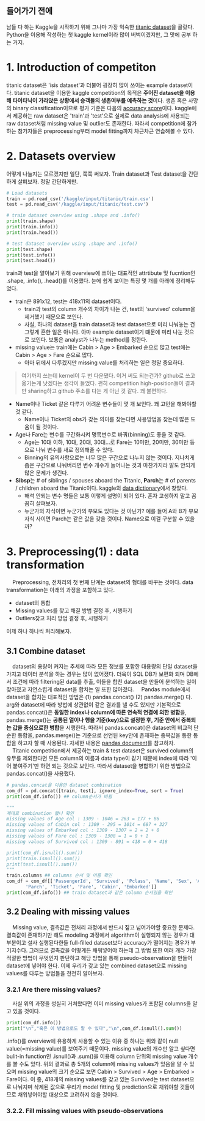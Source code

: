 ## 들어가기 전에
남들 다 하는 Kaggle을 시작하기 위해 그나마 가장 익숙한 [titanic dataset](https://www.kaggle.com/c/titanic)을 골랐다. Python을 이용해 작성하는 첫 kaggle kernel이라 많이 버벅이겠지만, 그 맛에 공부 하는 거지.

# 1. Introduction of competiton
titanic dataset은 'isis dataset'과 더불어 굉장히 많이 쓰이는 example dataset이다. titanic dataset을 이용한 kaggle competition의 목적은 **주어진 dataset을 이용해 타이타닉이 가라앉은 상황에서 승객들의 생존여부를 예측하는 것**이다. 생존 혹은 사망의 binary classification이므로 평가 기준은 다음의 [accuracy score](https://en.wikipedia.org/wiki/Accuracy_and_precision#In_binary_classification)이다. kaggle에서 제공하는 raw dataset은 'train'과 'test'으로 실제로 data analysis에 사용되는 raw dataset처럼 missing value 및 outlier도 존재한다. 따라서 competition에 참가하는 참가자들은 preprocessing부터 model fitting까지 차근차근 연습해볼 수 있다.

# 2. Datasets overview
어떻게 나눌지는 모르겠지만 일단, 쭉쭉 써보자. 
Train dataset과 Test dataset을 간단하게 살펴보자. 정말 간단하게만.

```python
# Load datasets
train = pd.read_csv('/kaggle/input/titanic/train.csv')
test = pd.read_csv('/kaggle/input/titanic/test.csv')

# train dataset overview using .shape and .info()
print(train.shape)
print(train.info())
print(train.head())

# test dataset overview using .shape and .info()
print(test.shape)
print(test.info())
print(test.head())
```

train과 test을 알아보기 위해 overview에 쓰이는 대표적인 attrtibute 및 fucntion인 .shape, .info(), .head()를 이용했다. 눈에 쉽게 보이는 특징 몇 개를 아래에 정리해두었다. 
* train은 891x12, test는 418x11의 dataset이다.
  * train과 test의 column 개수의 차이가 나는 건, test의 'survived' column을 제거했기 때문으로 보인다. 
  * 사실, 하나의 dataset을 train dataset과 test dataset으로 미리 나눠놓는 건 그렇게 흔한 일은 아니다. 아마 example dataset이기 떄문에 미리 나눈 것으로 보인다. 보통은 analyst가 나누는 method를 정한다. 
* missing value는 train에는 Cabin > Age > Embarked 순으로 많고 test에는 Cabin > Age > Fare 순으로 많다. 
  * 아마 뒤에서 다루겠지만 missing value를 처리하는 일은 정말 중요하다. 

> 여기까지 쓰는데 kernel이 두 번 다운됐다. 이거 써도 되는건가? github로 쓰고 옮기는게 낫겠다는 생각이 들었다. 괜히 competition high-position들이 결과만 sharing하고 github 주소를 다는 게 아닌 것 같다. 꽤 불편하다.

* Name이나 Ticket 같은 다루기 어려운 변수들이 몇 개 보인다. 꽤 고민을 해봐야할 것 같다. 
  * Name이나 Ticket의 obs가 갖는 의미를 찾는다면 사용방법을 찾는데 많은 도움이 될 것이다. 
* Age나 Fare는 변수를 구간화시켜 명목변수로 바꿔(binning)도 좋을 것 같다. 
  * Age는 10대 이하, 10대, 20대, 30대...로 Fare는 10미만, 20미만, 30미만 등으로 나눠 변수를 새로 정의해줄 수 있다.
  * Binning의 유의사항으로는 너무 많은 구간으로 나누지 않는 것이다. 지나치게 좁은 구간으로 나눠버리면 변수 개수가 늘어나는 것과 마찬가지라 말도 안되게 많은 문제가 생긴다.  
* **Sibsp**는 # of siblings / spouses aboard the Titanic, **Parch**는 # of parents / children aboard the Titanic이다. kaggle의 [data dictionary](https://www.kaggle.com/c/titanic/data)에서 찾았다.
  * 해석 안되는 변수 명들은 보통 이렇게 설명이 되어 있다. 혼자 고생하지 말고 꼼꼼히 살펴보자. 
  * 누군가의 자식이면 누군가의 부모도 있다는 것 아닌가? 예를 들어 A와 B가 부모 자식 사이면 Parch는 같은 값을 갖을 것이다. Name으로 이걸 구분할 수 있을까? 
  
# 3. Preprocessing(1) : data transformation
&nbsp;&nbsp;&nbsp;&nbsp;Preprocessing, 전처리의 첫 번째 단계는 dataset의 형태를 바꾸는 것이다. data transformation는 아래의 과정을 포함하고 있다. 
* dataset의 통합
* Missing values를 찾고 해결 방법 결정 후, 시행하기 
* Outliers찾고 처리 방법 결정 후, 시행하기

이제 하나 하나씩 처리해보자.

## 3.1 Combine dataset
&nbsp;&nbsp;&nbsp;&nbsp;dataset의 용량이 커지는 추세에 따라 모든 정보를 포함한 대용량의 단일 dataset을 가지고 데이터 분석을 하는 경우는 많이 없어졌다. 더욱이 SQL DB가 보편화 되며 DB에서 조건에 따라 filtering된 data를 추출, 이들을 합친 dataset을 만들어 분석하는 일이 잦아졌고 자연스럽게 dataset을 합치는 일 또한 많아졌다. 
&nbsp;&nbsp;&nbsp;&nbsp;Pandas module에서 dataset을 합치는 대표적인 방법은 (1) pandas.concat() (2) pandas.merge() 다. arg와 dataset에 따라 방법에 상관없이 같은 결과를 낼 수도 있지만 기본적으로 pandas.concat()은 **동일한 index나 column에 따른 연속적 연결에 의한 병합**을, pandas.merge()는 **공통된 열이나 행을 기준(key)으로 설정한 후, 기준 안에서 중복되는 값을 중심으로한 병합**을 시행한다. 따라서 pandas.concat()은 dataset의 비교적 단순한 통합을, pandas.merge()는 기준으로 선언된 key안에 존재하는 중복값을 통한 통합을 하고자 할 때 사용된다. 자세한 내용은 [pandas document](https://pandas.pydata.org/pandas-docs/stable/user_guide/merging.html)를 참고하자.
&nbsp;&nbsp;&nbsp;&nbsp;Titanic competition에서 제공하는 train & test dataset은 survived column의 유무를 제외한다면 모든 column의 이름과 data type이 같기 때문에 index에 따라 '이어 붙여주기'만 하면 되는 것으로 보인다. 따라서 dataset을 병합하기 위한 방법으로 pandas.concat()을 사용했다.

```python
# pandas.concat을 이용한 dataset combination
com_df = pd.concat([train, test], ignore_index=True, sort = True)
print(com_df.info()) ## column순서가 바뀜

"""
제대로 combination 됐나 확인
missing values of Age col : 1309 - 1046 = 263 = 177 + 86
missing values of Cabin col : 1309 - 295 = 1014 = 687 + 327
missing values of Embarked col : 1309 - 1307 = 2 = 2 + 0
missing values of Fare col : 1309 - 1308 = 1 = 0 + 1
missing values of Survived col : 1309 - 891 = 418 = 0 + 418

print(com_df.isnull().sum())
print(train.isnull().sum())
print(test.isnull().sum())
"""
train.columns ## columns 순서 및 이름 확인
com_df = com_df[['PassengerId', 'Survived', 'Pclass', 'Name', 'Sex', 'Age', 'SibSp',
       'Parch', 'Ticket', 'Fare', 'Cabin', 'Embarked']]
print(com_df.info()) ## train dataset과 같은 column 순서임을 확인
```
## 3.2 Dealing with missing values 
&nbsp;&nbsp;&nbsp;&nbsp;Missing value, 결측값은 전처리 과정에서 반드시 짚고 넘어가야할 중요한 문제다. 결측값이 존재하기만 해도 modeling 과정에서 algorithm이 실행되지 않는 경우가 대부분이고 설사 실행된다한들 full-filled dataset보다 accuracy가 떨어지는 경우가 부기지수다. 그러므로 결측값을 어떻게든 채워넣어야 하는데 그 방법 또한 여러 개라 가장 적절한 방법이 무엇인지 판단하고 해당 방법을 통해 pseudo-observation을 만들어 dataset에 넣어야 한다. 이제 우리가 갖고 있는 combined dataset으로 missing values를 다루는 방법들을 천천히 알아보자.

### 3.2.1 Are there missing values?
&nbsp;&nbsp;&nbsp;&nbsp;사실 위의 과정을 성실히 거쳐왔다면 이미 missing values가 포함된 columns을 알고 있을 것이다.

```python
print(com_df.info())
print("\n","혹은 이 방법으로도 알 수 있다","\n",com_df.isnull().sum())
```
.info()를 overview에 유용하게 사용할 수 있는 이유 중 하나는 위와 같이 null value(=missing value)를 보여주기 때문이다. missing value의 개수만 알고 싶다면 bulit-in function인 .isnull()과 .sum()을 이용해 column 단위의 missing value 개수를 볼 수도 있다. 위의 결과로 총 5개의 column에 missing values가 있음을 알 수 있으며 missing value의 크기 순으로 보면 Cabin > Survived > Age > Embarked > Fare이다. 이 중, 418개의 missing values를 갖고 있는 Survived는 test dataset으로 나눠지며 삭제된 값으로 우리가 model fitting 및 prediction으로 채워야할 것들이므로 채워넣어야할 대상으로 고려하지 않을 것이다.

### 3.2.2. Fill missing values with pseudo-observations


